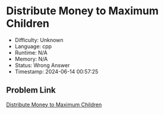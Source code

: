 # Distribute Money to Maximum Children

- Difficulty: Unknown
- Language: cpp
- Runtime: N/A
- Memory: N/A
- Status: Wrong Answer
- Timestamp: 2024-06-14 00:57:25

## Problem Link
[Distribute Money to Maximum Children](https://leetcode.com/problems/distribute-money-to-maximum-children)

